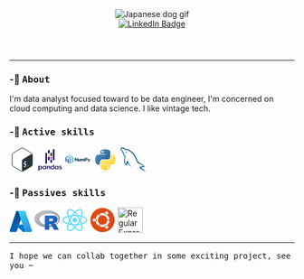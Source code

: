 <header>
  <div id="badge" align="center">
    <!-- <img src="https://i.imgur.com/A689y2O.gif" alt="Macintosh gif" width="100"/> -->
    <img src="https://i.imgur.com/Zzmm8bm.gif" alt="Japanese dog gif" width="300">
  </div>
  <div id="badges" align="center">
    <a  href="https://www.linkedin.com/in/kevin-stanley-melgar-rivera-774662231/" target="_blank">
    <img src="https://img.shields.io/badge/LinkedIn-blue?style=for-the-badge&logo=linkedin&logoColor=white" alt="LinkedIn Badge"/>
    </a>
  </div>
</header>

---

### -🎍 <tt>About</tt>

I'm data analyst focused toward to be data engineer, I'm concerned on cloud computing and data science. I like vintage tech.
### -🌵 <tt>Active skills</tt>

<section>
  <div>
      <img src="https://github.com/devicons/devicon/blob/master/icons/bash/bash-original.svg" title="Bash Scripting" **alt="Bash icon" width="45" height="45"/>
      <img src="https://github.com/devicons/devicon/blob/master/icons/pandas/pandas-original-wordmark.svg" **alt="Pandas icon" title="Python's library for data exploring" width="45" height="45"/>
    <img src="https://github.com/devicons/devicon/blob/master/icons/numpy/numpy-original-wordmark.svg" **alt="Pandas icon" title="Python's library for lineal algebra operations" width="45" height="45"/>
      <img src="https://github.com/devicons/devicon/blob/master/icons/python/python-original.svg" title="Python oriented to data science" **alt="Python programming language" width="45" height="45x"/>
      <img src="https://github.com/devicons/devicon/blob/master/icons/mysql/mysql-plain.svg" title="MySQL" **alt="MySQL icon" width="45" height="45x"/>
  </div>
</section>

### -🍃 <tt>Passives skills</tt>

<section>
  <div>
    <img src="https://github.com/devicons/devicon/blob/master/icons/azure/azure-original.svg" title="Azure" **alt="Azure icon" width="40" height="40"/>
     <img src="https://github.com/devicons/devicon/blob/master/icons/r/r-original.svg" title="R statistical software" **alt="R software" width="45" height="45x"/>
    <img src="https://github.com/devicons/devicon/blob/master/icons/react/react-original.svg" title="React" **alt="React Javascript's framework" width="45" height="45x"/>
    <img src="https://github.com/devicons/devicon/blob/master/icons/ubuntu/ubuntu-plain.svg" title="Ubuntu" **alt="Ubuntu, a Linux distribution" width="45" height="45x"/>
    <img src="https://img.icons8.com/offices/344/regex.png" title="Regular Expressions" **alt="RegExp search patter logo" width="45" height="45x"/>
  </div>
</section>

---

<footer>
  <div id="finalMessage">
    <tt>I hope we can collab together in some exciting project, see you ~ </tt>
    <!-- <img src="https://i.imgur.com/A689y2O.gif" alt="Macintosh gif" width="100"/> -->
  </div>
</footer>
